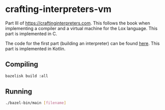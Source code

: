 # crafting-interpreters-vm

Part III of https://craftinginterpreters.com. This follows the book when implementing a compiler and a virtual machine for the Lox language. This part is implemented in C.

The code for the first part (building an interpreter) can be found [here](https://github.com/pin3da/CraftingInterpreters). This part is implemented in Kotlin.

## Compiling 

``` sh
bazelisk build :all
```

## Running

``` sh
./bazel-bin/main [filename]
```

